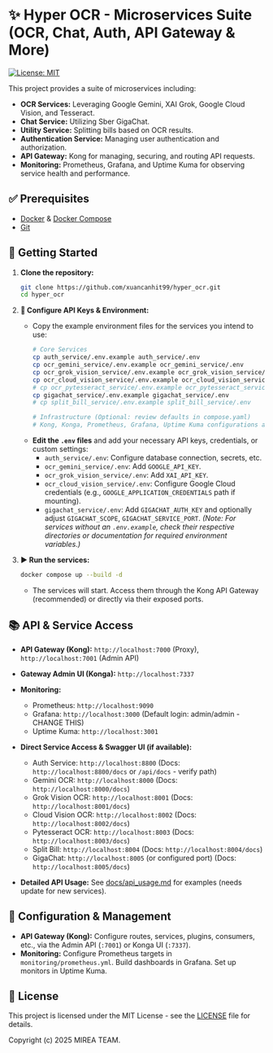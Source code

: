 # ✨ Hyper OCR - Microservices Suite (OCR, Chat, Auth, API Gateway & More)

[![License: MIT](https://img.shields.io/badge/License-MIT-yellow.svg)](https://opensource.org/licenses/MIT)

This project provides a suite of microservices including:
*   **OCR Services:** Leveraging Google Gemini, XAI Grok, Google Cloud Vision, and Tesseract.
*   **Chat Service:** Utilizing Sber GigaChat.
*   **Utility Service:** Splitting bills based on OCR results.
*   **Authentication Service:** Managing user authentication and authorization.
*   **API Gateway:** Kong for managing, securing, and routing API requests.
*   **Monitoring:** Prometheus, Grafana, and Uptime Kuma for observing service health and performance.

## ✅ Prerequisites

*   [Docker](https://docs.docker.com/get-docker/) & [Docker Compose](https://docs.docker.com/compose/install/)
*   [Git](https://git-scm.com/downloads)

## 🚀 Getting Started

1.  **Clone the repository:**
    ```bash
    git clone https://github.com/xuancanhit99/hyper_ocr.git
    cd hyper_ocr
    ```

2.  **🔑 Configure API Keys & Environment:**
    *   Copy the example environment files for the services you intend to use:
        ```bash
        # Core Services
        cp auth_service/.env.example auth_service/.env
        cp ocr_gemini_service/.env.example ocr_gemini_service/.env
        cp ocr_grok_vision_service/.env.example ocr_grok_vision_service/.env
        cp ocr_cloud_vision_service/.env.example ocr_cloud_vision_service/.env
        # cp ocr_pytesseract_service/.env.example ocr_pytesseract_service/.env # No .env.example found, check service requirements
        cp gigachat_service/.env.example gigachat_service/.env
        # cp split_bill_service/.env.example split_bill_service/.env       # No .env.example found, check service requirements

        # Infrastructure (Optional: review defaults in compose.yaml)
        # Kong, Konga, Prometheus, Grafana, Uptime Kuma configurations are primarily in compose.yaml or specific config files (e.g., monitoring/prometheus.yml)
        ```
    *   **Edit the `.env` files** and add your necessary API keys, credentials, or custom settings:
        *   `auth_service/.env`: Configure database connection, secrets, etc.
        *   `ocr_gemini_service/.env`: Add `GOOGLE_API_KEY`.
        *   `ocr_grok_vision_service/.env`: Add `XAI_API_KEY`.
        *   `ocr_cloud_vision_service/.env`: Configure Google Cloud credentials (e.g., `GOOGLE_APPLICATION_CREDENTIALS` path if mounting).
        *   `gigachat_service/.env`: Add `GIGACHAT_AUTH_KEY` and optionally adjust `GIGACHAT_SCOPE`, `GIGACHAT_SERVICE_PORT`.
    *(Note: For services without an `.env.example`, check their respective directories or documentation for required environment variables.)*

3.  **▶️ Run the services:**
    ```bash
    docker compose up --build -d
    ```
    *   The services will start. Access them through the Kong API Gateway (recommended) or directly via their exposed ports.

## 📚 API & Service Access

*   **API Gateway (Kong):** `http://localhost:7000` (Proxy), `http://localhost:7001` (Admin API)
*   **Gateway Admin UI (Konga):** `http://localhost:7337`
*   **Monitoring:**
    *   Prometheus: `http://localhost:9090`
    *   Grafana: `http://localhost:3000` (Default login: admin/admin - CHANGE THIS)
    *   Uptime Kuma: `http://localhost:3001`
*   **Direct Service Access & Swagger UI (if available):**
    *   Auth Service: `http://localhost:8800` (Docs: `http://localhost:8800/docs` or `/api/docs` - verify path)
    *   Gemini OCR: `http://localhost:8000` (Docs: `http://localhost:8000/docs`)
    *   Grok Vision OCR: `http://localhost:8001` (Docs: `http://localhost:8001/docs`)
    *   Cloud Vision OCR: `http://localhost:8002` (Docs: `http://localhost:8002/docs`)
    *   Pytesseract OCR: `http://localhost:8003` (Docs: `http://localhost:8003/docs`)
    *   Split Bill: `http://localhost:8004` (Docs: `http://localhost:8004/docs`)
    *   GigaChat: `http://localhost:8005` (or configured port) (Docs: `http://localhost:8005/docs`)

*   **Detailed API Usage:** See [docs/api_usage.md](docs/api_usage.md) for examples (needs update for new services).

## 🔧 Configuration & Management

*   **API Gateway (Kong):** Configure routes, services, plugins, consumers, etc., via the Admin API (`:7001`) or Konga UI (`:7337`).
*   **Monitoring:** Configure Prometheus targets in `monitoring/prometheus.yml`. Build dashboards in Grafana. Set up monitors in Uptime Kuma.

## 📜 License

This project is licensed under the MIT License - see the [LICENSE](LICENSE) file for details.

Copyright (c) 2025 MIREA TEAM.